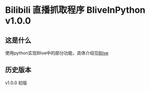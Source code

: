 # Bilibili 直播抓取程序 BliveInPython v1.0.0

##  这是什么

使用python实现Blive中的部分功能，具体介绍见[Blive](https://github.com/GameShare/BLive)

##  历史版本

v1.0.0
初版